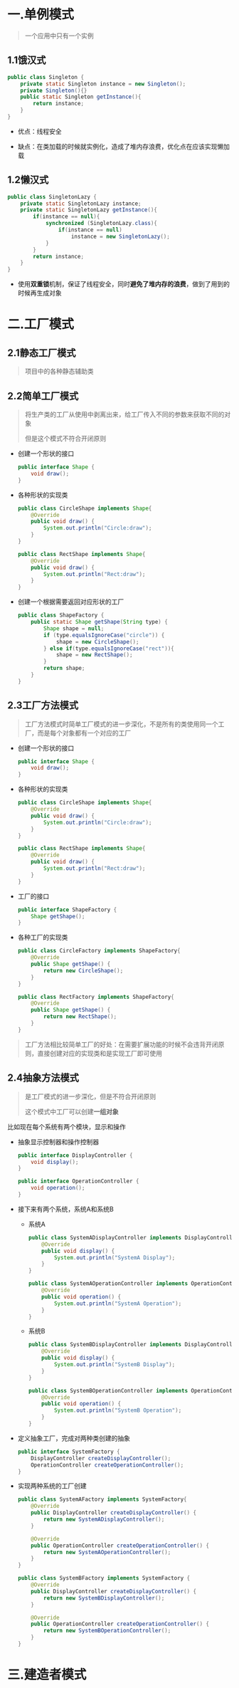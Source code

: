 # 一.单例模式

> 一个应用中只有一个实例

## 1.1饿汉式

```java
public class Singleton {
    private static Singleton instance = new Singleton();
    private Singleton(){}
    public static Singleton getInstance(){
        return instance;
    }
}
```

- 优点：线程安全

- 缺点：在类加载的时候就实例化，造成了堆内存浪费，优化点在应该实现懒加载

## 1.2懒汉式 

```java
public class SingletonLazy {
    private static SingletonLazy instance;
    private static SingletonLazy getInstance(){
        if(instance == null){
            synchronized (SingletonLazy.class){
                if(instance == null)
                    instance = new SingletonLazy();
            }
        }
        return instance;
    }
}
```

- 使用**双重锁**机制，保证了线程安全，同时**避免了堆内存的浪费**，做到了用到的时候再生成对象

# 二.工厂模式

## 2.1静态工厂模式

> 项目中的各种静态辅助类

## 2.2简单工厂模式

> 将生产类的工厂从使用中剥离出来，给工厂传入不同的参数来获取不同的对象
>
> 但是这个模式不符合开闭原则

- 创建一个形状的接口

  ```java
  public interface Shape {
      void draw();
  }
  ```

- 各种形状的实现类

  ```java
  public class CircleShape implements Shape{
      @Override
      public void draw() {
          System.out.println("Circle:draw");
      }
  }
  ```

  ```java
  public class RectShape implements Shape{
      @Override
      public void draw() {
          System.out.println("Rect:draw");
      }
  }
  ```

- 创建一个根据需要返回对应形状的工厂

  ```java
  public class ShapeFactory {
      public static Shape getShape(String type) {
          Shape shape = null;
          if (type.equalsIgnoreCase("circle")) {
              shape = new CircleShape();
          } else if(type.equalsIgnoreCase("rect")){
              shape = new RectShape();
          }
          return shape;
      }
  }
  ```

## 2.3工厂方法模式

> 工厂方法模式时简单工厂模式的进一步深化，不是所有的类使用同一个工厂，而是每个对象都有一个对应的工厂

- 创建一个形状的接口

  ```java
  public interface Shape {
      void draw();
  }
  ```

- 各种形状的实现类

  ```java
  public class CircleShape implements Shape{
      @Override
      public void draw() {
          System.out.println("Circle:draw");
      }
  }
  ```

  ```java
  public class RectShape implements Shape{
      @Override
      public void draw() {
          System.out.println("Rect:draw");
      }
  }
  ```

- 工厂的接口

  ```java
  public interface ShapeFactory {
      Shape getShape();
  }
  ```

- 各种工厂的实现类

  ```java
  public class CircleFactory implements ShapeFactory{
      @Override
      public Shape getShape() {
          return new CircleShape();
      }
  }
  ```

  ```java
  public class RectFactory implements ShapeFactory{
      @Override
      public Shape getShape() {
          return new RectShape();
      }
  }
  ```

> 工厂方法相比较简单工厂的好处：在需要扩展功能的时候不会违背开闭原则，直接创建对应的实现类和是实现工厂即可使用

## 2.4抽象方法模式

> 是工厂模式的进一步深化，但是不符合开闭原则
>
> 这个模式中工厂可以创建**一组对象**

比如现在每个系统有两个模块，显示和操作

- 抽象显示控制器和操作控制器

  ```java
  public interface DisplayController {
      void display();
  }
  ```

  ```java
  public interface OperationController {
      void operation();
  }
  ```

- 接下来有两个系统，系统A和系统B

  - 系统A

    ```java
    public class SystemADisplayController implements DisplayController{
        @Override
        public void display() {
            System.out.println("SystemA Display");
        }
    }
    ```

    ```java
    public class SystemAOperationController implements OperationController{
        @Override
        public void operation() {
            System.out.println("SystemA Operation");
        }
    }
    ```

  - 系统B

    ```java
    public class SystemBDisplayController implements DisplayController{
        @Override
        public void display() {
            System.out.println("SystemB Display");
        }
    }
    ```

    ```java
    public class SystemBOperationController implements OperationController{
        @Override
        public void operation() {
            System.out.println("SystemB Operation");
        }
    }
    ```

- 定义抽象工厂，完成对两种类创建的抽象

  ```java
  public interface SystemFactory {
      DisplayController createDisplayController();
      OperationController createOperationController();
  }
  ```

- 实现两种系统的工厂创建

  ```java
  public class SystemAFactory implements SystemFactory{
      @Override
      public DisplayController createDisplayController() {
          return new SystemADisplayController();
      }
  
      @Override
      public OperationController createOperationController() {
          return new SystemAOperationController();
      }
  }
  ```

  ```java
  public class SystemBFactory implements SystemFactory {
      @Override
      public DisplayController createDisplayController() {
          return new SystemBDisplayController();
      }
  
      @Override
      public OperationController createOperationController() {
          return new SystemBOperationController();
      }
  }
  ```


# 三.建造者模式

